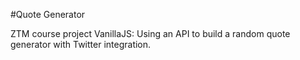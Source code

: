 #Quote Generator

ZTM course project VanillaJS: Using an API to build a random quote generator with Twitter integration.
